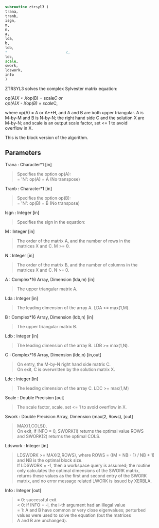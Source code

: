 ```fortran  
subroutine ztrsyl3 (  
trana,  
tranb,  
isgn,  
m,  
n,  
a,  
lda,  
b,  
ldb,  
*                           c,  
ldc,  
scale,  
swork,  
ldswork,  
info  
)  
```  
  
ZTRSYL3 solves the complex Sylvester matrix equation:  
  
op(A)*X + X*op(B) = scale*C or  
op(A)*X - X*op(B) = scale*C,  
  
where op(A) = A or A**H, and  A and B are both upper triangular. A is  
M-by-M and B is N-by-N; the right hand side C and the solution X are  
M-by-N; and scale is an output scale factor, set <= 1 to avoid  
overflow in X.  
  
This is the block version of the algorithm.  
  
## Parameters  
Trana : Character*1 [in]  
> Specifies the option op(A):  
> = 'N': op(A) = A    (No transpose)  
  
Tranb : Character*1 [in]  
> Specifies the option op(B):  
> = 'N': op(B) = B    (No transpose)  
  
Isgn : Integer [in]  
> Specifies the sign in the equation:  
  
M : Integer [in]  
> The order of the matrix A, and the number of rows in the  
> matrices X and C. M >= 0.  
  
N : Integer [in]  
> The order of the matrix B, and the number of columns in the  
> matrices X and C. N >= 0.  
  
A : Complex*16 Array, Dimension (lda,m) [in]  
> The upper triangular matrix A.  
  
Lda : Integer [in]  
> The leading dimension of the array A. LDA >= max(1,M).  
  
B : Complex*16 Array, Dimension (ldb,n) [in]  
> The upper triangular matrix B.  
  
Ldb : Integer [in]  
> The leading dimension of the array B. LDB >= max(1,N).  
  
C : Complex*16 Array, Dimension (ldc,n) [in,out]  
> On entry, the M-by-N right hand side matrix C.  
> On exit, C is overwritten by the solution matrix X.  
  
Ldc : Integer [in]  
> The leading dimension of the array C. LDC >= max(1,M)  
  
Scale : Double Precision [out]  
> The scale factor, scale, set <= 1 to avoid overflow in X.  
  
Swork : Double Precision Array, Dimension (max(2, Rows), [out]  
> MAX(1,COLS)).  
> On exit, if INFO = 0, SWORK(1) returns the optimal value ROWS  
> and SWORK(2) returns the optimal COLS.  
  
Ldswork : Integer [in]  
> LDSWORK >= MAX(2,ROWS), where ROWS = ((M + NB - 1) / NB + 1)  
> and NB is the optimal block size.  
> If LDSWORK = -1, then a workspace query is assumed; the routine  
> only calculates the optimal dimensions of the SWORK matrix,  
> returns these values as the first and second entry of the SWORK  
> matrix, and no error message related LWORK is issued by XERBLA.  
  
Info : Integer [out]  
> = 0: successful exit  
> < 0: if INFO = -i, the i-th argument had an illegal value  
> = 1: A and B have common or very close eigenvalues; perturbed  
> values were used to solve the equation (but the matrices  
> A and B are unchanged).  
  

